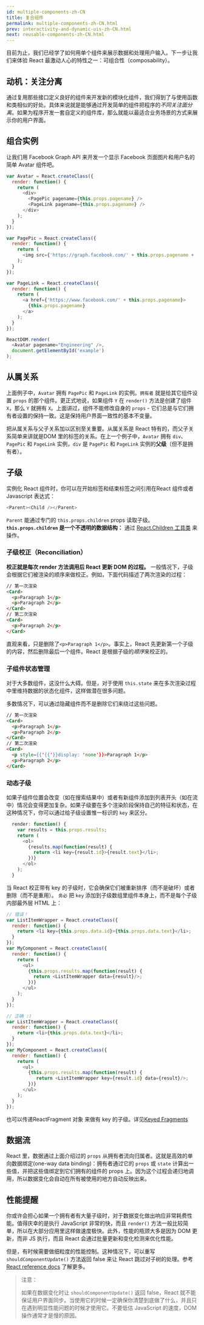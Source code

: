 ```yaml
---
id: multiple-components-zh-CN
title: 复合组件
permalink: multiple-components-zh-CN.html
prev: interactivity-and-dynamic-uis-zh-CN.html
next: reusable-components-zh-CN.html
---
```


目前为止，我们已经学了如何用单个组件来展示数据和处理用户输入。下一步让我们来体验 React 最激动人心的特性之一：可组合性（composability）。

## 动机：关注分离

通过复用那些接口定义良好的组件来开发新的模块化组件，我们得到了与使用函数和类相似的好处。具体来说就是能够通过开发简单的组件把程序的*不同关注面分离*。如果为程序开发一套自定义的组件库，那么就能以最适合业务场景的方式来展示你的用户界面。

## 组合实例

让我们用 Facebook Graph API 来开发一个显示 Facebook 页面图片和用户名的简单 Avatar 组件吧。

```javascript
var Avatar = React.createClass({
  render: function() {
    return (
      <div>
        <PagePic pagename={this.props.pagename} />
        <PageLink pagename={this.props.pagename} />
      </div>
    );
  }
});

var PagePic = React.createClass({
  render: function() {
    return (
      <img src={'https://graph.facebook.com/' + this.props.pagename + '/picture'} />
    );
  }
});

var PageLink = React.createClass({
  render: function() {
    return (
      <a href={'https://www.facebook.com/' + this.props.pagename}>
        {this.props.pagename}
      </a>
    );
  }
});

ReactDOM.render(
  <Avatar pagename="Engineering" />,
  document.getElementById('example')
);
```

## 从属关系

上面例子中，`Avatar` 拥有 `PagePic` 和 `PageLink` 的实例。`拥有者` 就是给其它组件设置 `props` 的那个组件。更正式地说，如果组件 `Y` 在 `render()` 方法是创建了组件 `X`，那么 `Y` 就拥有 `X`。上面讲过，组件不能修改自身的 `props` - 它们总是与它们拥有者设置的保持一致。这是保持用户界面一致性的基本不变量。

把从属关系与父子关系加以区别至关重要。从属关系是 React 特有的，而父子关系简单来讲就是DOM 里的标签的关系。在上一个例子中，`Avatar` 拥有 `div`、`PagePic` 和 `PageLink` 实例，`div` 是 `PagePic` 和 `PageLink` 实例的**父级**（但不是拥有者）。

## 子级

实例化 React 组件时，你可以在开始标签和结束标签之间引用在React 组件或者Javascript 表达式：

```javascript
<Parent><Child /></Parent>
```

`Parent` 能通过专门的 `this.props.children`  props 读取子级。**`this.props.children` 是一个不透明的数据结构：** 通过 [React.Children 工具类](/react/docs/top-level-api.html#react.children) 来操作。

### 子级校正（Reconciliation）

**校正就是每次 render 方法调用后 React 更新 DOM 的过程。** 一般情况下，子级会根据它们被渲染的顺序来做校正。例如，下面代码描述了两次渲染的过程：

```html
// 第一次渲染
<Card>
  <p>Paragraph 1</p>
  <p>Paragraph 2</p>
</Card>
// 第二次渲染
<Card>
  <p>Paragraph 2</p>
</Card>
```

直观来看，只是删除了`<p>Paragraph 1</p>`。事实上，React 先更新第一个子级的内容，然后删除最后一个组件。React 是根据子级的*顺序*来校正的。

### 子组件状态管理

对于大多数组件，这没什么大碍。但是，对于使用 `this.state` 来在多次渲染过程中里维持数据的状态化组件，这样做潜在很多问题。

多数情况下，可以通过隐藏组件而不是删除它们来绕过这些问题。

```html
// 第一次渲染
<Card>
  <p>Paragraph 1</p>
  <p>Paragraph 2</p>
</Card>
// 第二次渲染
<Card>
  <p style={{'{{'}}display: 'none'}}>Paragraph 1</p>
  <p>Paragraph 2</p>
</Card>
```

### 动态子级

如果子组件位置会改变（如在搜索结果中）或者有新组件添加到列表开头（如在流中）情况会变得更加复杂。如果子级要在多个渲染阶段保持自己的特征和状态，在这种情况下，你可以通过给子级设置惟一标识的 `key` 来区分。

```javascript
  render: function() {
    var results = this.props.results;
    return (
      <ol>
        {results.map(function(result) {
          return <li key={result.id}>{result.text}</li>;
        })}
      </ol>
    );
  }
```

当 React 校正带有 key 的子级时，它会确保它们被重新排序（而不是破坏）或者删除（而不是重用）。
`务必` 把 `key` 添加到子级数组里组件本身上，而不是每个子级内部最外层 HTML 上：

```javascript
// 错误！
var ListItemWrapper = React.createClass({
  render: function() {
    return <li key={this.props.data.id}>{this.props.data.text}</li>;
  }
});
var MyComponent = React.createClass({
  render: function() {
    return (
      <ul>
        {this.props.results.map(function(result) {
          return <ListItemWrapper data={result}/>;
        })}
      </ul>
    );
  }
});
```
```javascript
// 正确 :)
var ListItemWrapper = React.createClass({
  render: function() {
    return <li>{this.props.data.text}</li>;
  }
});
var MyComponent = React.createClass({
  render: function() {
    return (
      <ul>
        {this.props.results.map(function(result) {
           return <ListItemWrapper key={result.id} data={result}/>;
        })}
      </ul>
    );
  }
});
```

也可以传递ReactFragment 对象 来做有 key 的子级。详见[Keyed Fragments](create-fragment.html)

## 数据流

React 里，数据通过上面介绍过的 `props` 从拥有者流向归属者。这就是高效的单向数据绑定(one-way data binding)：拥有者通过它的 `props` 或 `state` 计算出一些值，并把这些值绑定到它们拥有的组件的 props 上。因为这个过程会递归地调用，所以数据变化会自动在所有被使用的地方自动反映出来。


## 性能提醒

你或许会担心如果一个拥有者有大量子级时，对于数据变化做出响应非常耗费性能。值得庆幸的是执行 JavaScript  非常的快，而且 `render()` 方法一般比较简单，所以在大部分应用里这样做速度极快。此外，性能的瓶颈大多是因为 DOM 更新，而非 JS 执行，而且 React 会通过批量更新和变化检测来优化性能。

但是，有时候需要做细粒度的性能控制。这种情况下，可以重写 `shouldComponentUpdate()` 方法返回 false 来让 React 跳过对子树的处理。参考 [React reference docs](/react/docs/component-specs.html) 了解更多。

> 注意：
>
> 如果在数据变化时让 `shouldComponentUpdate()` 返回 false，React 就不能保证用户界面同步。当使用它的时候一定确保你清楚到底做了什么，并且只在遇到明显性能问题的时候才使用它。不要低估 JavaScript 的速度，DOM 操作通常才是慢的原因。
